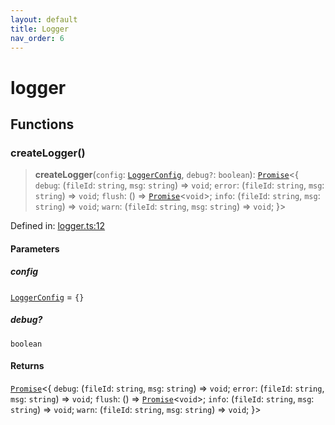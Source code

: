 ```yaml
---
layout: default
title: Logger
nav_order: 6
---
```


# logger

## Functions

### createLogger()

> **createLogger**(`config`: [`LoggerConfig`](types/README.md#loggerconfig-1), `debug?`: `boolean`): [`Promise`](https://developer.mozilla.org/docs/Web/JavaScript/Reference/Global_Objects/Promise)\<\{ `debug`: (`fileId`: `string`, `msg`: `string`) => `void`; `error`: (`fileId`: `string`, `msg`: `string`) => `void`; `flush`: () => [`Promise`](https://developer.mozilla.org/docs/Web/JavaScript/Reference/Global_Objects/Promise)\<`void`\>; `info`: (`fileId`: `string`, `msg`: `string`) => `void`; `warn`: (`fileId`: `string`, `msg`: `string`) => `void`; \}\>

Defined in: [logger.ts:12](https://github.com/react18-tools/git-json-resolver/blob/9b3eafde93c5cdd7078466539ccff7dff2a4fc0c/lib/src/logger.ts#L12)

#### Parameters

##### config

[`LoggerConfig`](types/README.md#loggerconfig-1) = `{}`

##### debug?

`boolean`

#### Returns

[`Promise`](https://developer.mozilla.org/docs/Web/JavaScript/Reference/Global_Objects/Promise)\<\{ `debug`: (`fileId`: `string`, `msg`: `string`) => `void`; `error`: (`fileId`: `string`, `msg`: `string`) => `void`; `flush`: () => [`Promise`](https://developer.mozilla.org/docs/Web/JavaScript/Reference/Global_Objects/Promise)\<`void`\>; `info`: (`fileId`: `string`, `msg`: `string`) => `void`; `warn`: (`fileId`: `string`, `msg`: `string`) => `void`; \}\>
